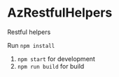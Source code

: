 # AzRestfulHelpers

Restful helpers

Run `npm install`

  1. `npm start` for development
  2. `npm run build` for build
